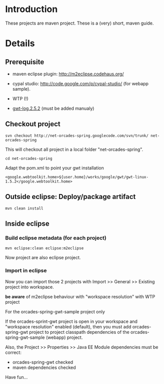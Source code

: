 # Introduction #

These projects are maven project. These is a (very) short, maven guide.

# Details #

## Prerequisite ##
  * maven eclipse plugin: http://m2eclipse.codehaus.org/
  * cypal studio: http://code.google.com/p/cypal-studio/ (for webapp sample).
  * WTP (!)

  * [gwt-log.2.5.2](http://code.google.com/p/gwt-log/downloads/list) (must be added manualy)

## Checkout project ##

```
svn checkout http://net-orcades-spring.googlecode.com/svn/trunk/ net-orcades-spring
```
This will checkout all project in a local folder "net-orcades-spring".
```
cd net-orcades-spring
```

Adapt the pom.xml to point your gwt installation
```
<google.webtoolkit.home>${user.home}/works/google/gwt/gwt-linux-1.5.2</google.webtoolkit.home>
```

## Outside eclipse: Deploy/package artifact ##

```
mvn clean install
```


## Inside eclipse ##

### Build eclipse metadata (for each project) ###
```
mvn eclipse:clean eclipse:m2eclipse
```

Now project are also eclipse project.

### Import in eclipse ###

Now you can import those 2 projects with Import >> General >> Existing project into workspace.

**be aware** of m2eclipse behaviour with "workspace resolution" with WTP project

For the orcades-spring-gwt-sample project only

If the orcades-sprint-gwt project is open in your workspace and "workspace resolution" enabled (default), then you must add orcades-spring-gwt project to project classpath dependencies of the orcades-spring-gwt-sample (webapp) project.

Also, the Project >> Properties >> Java EE Module dependencies must be correct:
  * orcades-spring-gwt checked
  * maven dependencies checked



Have fun...